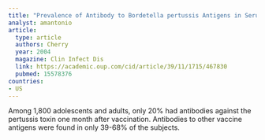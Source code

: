 ```yaml
---
title: "Prevalence of Antibody to Bordetella pertussis Antigens in Serum Specimens Obtained from 1793 Adolescents and Adults"
analyst: amantonio
article:
  type: article
  authors: Cherry
  year: 2004
  magazine: Clin Infect Dis
  link: https://academic.oup.com/cid/article/39/11/1715/467830
  pubmed: 15578376
countries:
- US
---
```


Among 1,800 adolescents and adults, only 20% had antibodies against the pertussis toxin one month after vaccination. Antibodies to other vaccine antigens were found in only 39-68% of the subjects.
